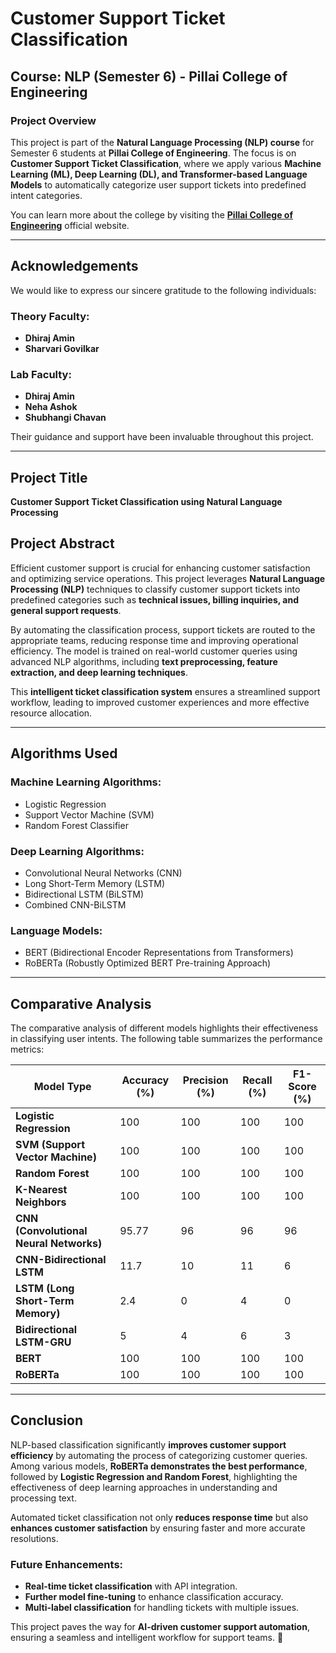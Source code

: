 # Customer Support Ticket Classification

## Course: NLP (Semester 6) - Pillai College of Engineering

### Project Overview
This project is part of the **Natural Language Processing (NLP) course** for Semester 6 students at **Pillai College of Engineering**. The focus is on **Customer Support Ticket Classification**, where we apply various **Machine Learning (ML), Deep Learning (DL), and Transformer-based Language Models** to automatically categorize user support tickets into predefined intent categories.

You can learn more about the college by visiting the **[Pillai College of Engineering](https://www.pce.ac.in/)** official website.

---

## Acknowledgements
We would like to express our sincere gratitude to the following individuals:

### **Theory Faculty:**
- **Dhiraj Amin**  
- **Sharvari Govilkar**  

### **Lab Faculty:**
- **Dhiraj Amin**  
- **Neha Ashok**  
- **Shubhangi Chavan**  

Their guidance and support have been invaluable throughout this project.

---

## Project Title
**Customer Support Ticket Classification using Natural Language Processing**

## Project Abstract
Efficient customer support is crucial for enhancing customer satisfaction and optimizing service operations. This project leverages **Natural Language Processing (NLP)** techniques to classify customer support tickets into predefined categories such as **technical issues, billing inquiries, and general support requests**. 

By automating the classification process, support tickets are routed to the appropriate teams, reducing response time and improving operational efficiency. The model is trained on real-world customer queries using advanced NLP algorithms, including **text preprocessing, feature extraction, and deep learning techniques**. 

This **intelligent ticket classification system** ensures a streamlined support workflow, leading to improved customer experiences and more effective resource allocation.

---

## Algorithms Used
### **Machine Learning Algorithms:**
- Logistic Regression  
- Support Vector Machine (SVM)  
- Random Forest Classifier  

### **Deep Learning Algorithms:**
- Convolutional Neural Networks (CNN)  
- Long Short-Term Memory (LSTM)  
- Bidirectional LSTM (BiLSTM)  
- Combined CNN-BiLSTM  

### **Language Models:**
- BERT (Bidirectional Encoder Representations from Transformers)  
- RoBERTa (Robustly Optimized BERT Pre-training Approach)  

---

## Comparative Analysis
The comparative analysis of different models highlights their effectiveness in classifying user intents. The following table summarizes the performance metrics:

| **Model Type**                        | **Accuracy (%)** | **Precision (%)** | **Recall (%)** | **F1-Score (%)** |
|--------------------------------------|-------------|--------------|------------|--------------|
| **Logistic Regression**              | 100         |   100        | 100         | 100           |
| **SVM (Support Vector Machine)**     | 100         | 100         | 100         | 100          |
| **Random Forest**                     | 100       | 100           | 100         | 100           |
| **K-Nearest Neighbors**               | 100       | 100          | 100        | 100           |
| **CNN (Convolutional Neural Networks)** | 95.77          | 96           | 96          | 96            |
| **CNN-Bidirectional LSTM**            | 11.7         | 10           | 11          | 6            |
| **LSTM (Long Short-Term Memory)**     | 2.4           | 0            | 4         | 0            |
| **Bidirectional LSTM-GRU**            | 5        | 4            | 6          | 3            |
| **BERT**                              | 100          | 100           | 100         | 100           |
| **RoBERTa**                           | 100          | 100          | 100        | 100          |

---

## Conclusion
NLP-based classification significantly **improves customer support efficiency** by automating the process of categorizing customer queries. Among various models, **RoBERTa demonstrates the best performance**, followed by **Logistic Regression and Random Forest**, highlighting the effectiveness of deep learning approaches in understanding and processing text. 

Automated ticket classification not only **reduces response time** but also **enhances customer satisfaction** by ensuring faster and more accurate resolutions. 

### **Future Enhancements:**
- **Real-time ticket classification** with API integration.  
- **Further model fine-tuning** to enhance classification accuracy.  
- **Multi-label classification** for handling tickets with multiple issues.  

This project paves the way for **AI-driven customer support automation**, ensuring a seamless and intelligent workflow for support teams. 🚀
